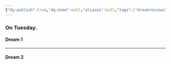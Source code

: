 ```yaml
---
{"dg-publish":true,"dg-home":null,"aliases":null,"tags":["dreamreviews"],"permalink":"/notes/07-journals-calender/dream-notes/april/29-04-2025/","dgPassFrontmatter":true,"updated":"2025-05-01T11:50:12.824+05:30"}
---
```


### On Tuesday.

#### Dream 1



---
#### Dream 2

